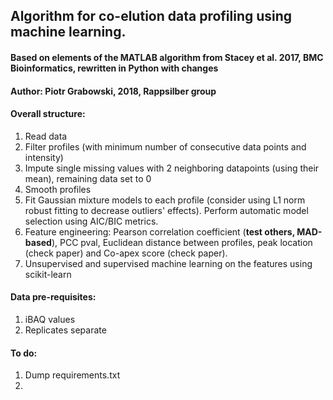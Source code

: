 ## Algorithm for co-elution data profiling using machine learning.
#### Based on elements of the MATLAB algorithm from Stacey et al. 2017, BMC Bioinformatics, rewritten in Python with changes
#### Author: Piotr Grabowski, 2018, Rappsilber group

#### Overall structure:
1. Read data
2. Filter profiles (with minimum number of consecutive data points and intensity)
3. Impute single missing values with 2 neighboring datapoints (using their mean), remaining data set to 0
4. Smooth profiles
5. Fit Gaussian mixture models to each profile (consider using L1 norm robust fitting to decrease outliers' effects). Perform automatic model selection using AIC/BIC metrics.
6. Feature engineering: Pearson correlation coefficient (**test others, MAD-based**), PCC pval, Euclidean distance between profiles, peak location (check paper) and Co-apex score (check paper).
7. Unsupervised and supervised machine learning on the features using scikit-learn

#### Data pre-requisites:
1. iBAQ values
2. Replicates separate

#### To do:
1. Dump requirements.txt
2. 
